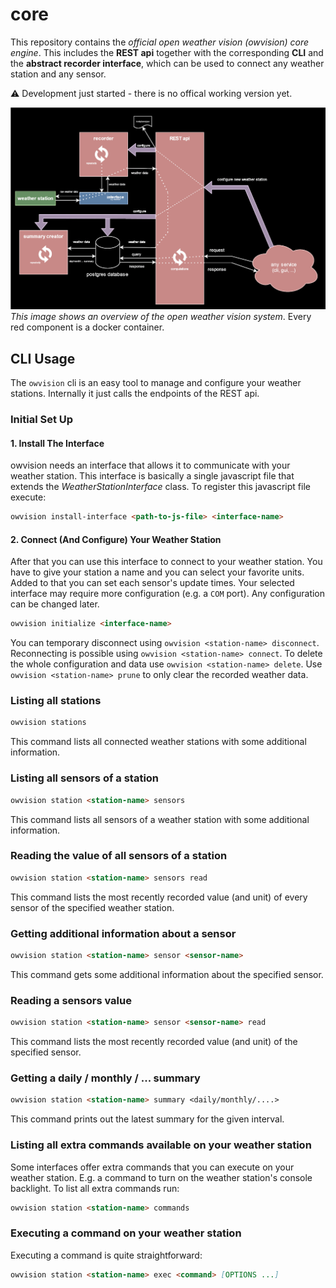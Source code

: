 # core

This repository contains the _official open weather vision (owvision) core engine_. This includes the **REST api** together with the corresponding **CLI** and the **abstract recorder interface**, which can be used to connect any weather station and any sensor.

⚠️ Development just started - there is no offical working version yet.

![Overview](./core-diagram.svg)
_This image shows an overview of the open weather vision system_. Every red component is a docker container.

## CLI Usage

The `owvision` cli is an easy tool to manage and configure your weather stations. Internally it just calls the endpoints of the REST api.

### Initial Set Up

#### 1. Install The Interface

owvision needs an interface that allows it to communicate with your weather station. This interface is basically a single javascript file that extends the _WeatherStationInterface_ class. To register this javascript file execute:

```markdown
owvision install-interface <path-to-js-file> <interface-name>
```

#### 2. Connect (And Configure) Your Weather Station

After that you can use this interface to connect to your weather station. You have to give your station a name and you can select your favorite units. Added to that you can set each sensor's update times. Your selected interface may require more configuration (e.g. a `COM` port). Any configuration can be changed later.

```markdown
owvision initialize <interface-name>
```

You can temporary disconnect using `owvision <station-name> disconnect`.
Reconnecting is possible using `owvision <station-name> connect`.
To delete the whole configuration and data use `owvision <station-name> delete`. Use `owvision <station-name> prune` to only clear the recorded weather data.

### Listing all stations

```markdown
owvision stations
```

This command lists all connected weather stations with some additional information.

### Listing all sensors of a station

```markdown
owvision station <station-name> sensors
```

This command lists all sensors of a weather station with some additional information.

### Reading the value of all sensors of a station

```markdown
owvision station <station-name> sensors read
```

This command lists the most recently recorded value (and unit) of every sensor of the specified weather station.

### Getting additional information about a sensor

```markdown
owvision station <station-name> sensor <sensor-name>
```

This command gets some additional information about the specified sensor.

### Reading a sensors value

```markdown
owvision station <station-name> sensor <sensor-name> read
```

This command lists the most recently recorded value (and unit) of the specified sensor.

### Getting a daily / monthly / ... summary

```markdown
owvision station <station-name> summary <daily/monthly/....>
```

This command prints out the latest summary for the given interval.

### Listing all extra commands available on your weather station

Some interfaces offer extra commands that you can execute on your weather station. E.g. a command to turn on the weather station's console backlight. To list all extra commands run:

```markdown
owvision station <station-name> commands
```

### Executing a command on your weather station

Executing a command is quite straightforward:

```markdown
owvision station <station-name> exec <command> [OPTIONS ...]
```

